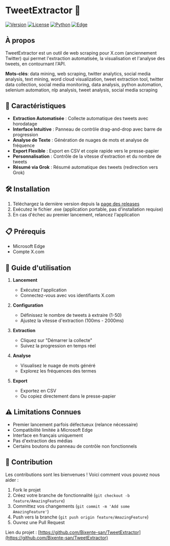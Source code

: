 # TweetExtractor 🚀

[![Version](https://img.shields.io/badge/version-1.0.0--beta-blue.svg)](https://github.com/Bixente-san/TweetExtractor/releases)
[![License](https://img.shields.io/badge/license-MIT-green.svg)](https://github.com/Bixente-san/TweetExtractor/blob/main/LICENSE)
[![Python](https://img.shields.io/badge/python-3.8+-blue.svg)](https://www.python.org/downloads/)
[![Edge](https://img.shields.io/badge/edge-required-blue.svg)](https://www.microsoft.com/edge)

## À propos

TweetExtractor est un outil de web scraping pour X.com (anciennement Twitter) qui permet l'extraction automatisée, la visualisation et l'analyse des tweets, en contournant l'API.

**Mots-clés**: data mining, web scraping, twitter analytics, social media analysis, text mining, word cloud visualization, tweet extraction tool, twitter data collection, social media monitoring, data analysis, python automation, selenium automation, nlp analysis, tweet analysis, social media scraping

## 🎯 Caractéristiques

- **Extraction Automatisée** : Collecte automatique des tweets avec horodatage
- **Interface Intuitive** : Panneau de contrôle drag-and-drop avec barre de progression
- **Analyse de Texte** : Génération de nuages de mots et analyse de fréquence
- **Export Flexible** : Export en CSV et copie rapide vers le presse-papier
- **Personnalisation** : Contrôle de la vitesse d'extraction et du nombre de tweets
- **Résumé via Grok** : Résumé automatique des tweets (redirection vers Grok)

## 🛠️ Installation

1. Téléchargez la dernière version depuis la [page des releases](https://github.com/Bixente-san/TweetExtractor/releases)
2. Exécutez le fichier .exe (application portable, pas d'installation requise)
3. En cas d'échec au premier lancement, relancez l'application

## 📋 Prérequis

- Microsoft Edge
- Compte X.com

## 📖 Guide d'utilisation

1. **Lancement**
   - Exécutez l'application
   - Connectez-vous avec vos identifiants X.com

2. **Configuration**
   - Définissez le nombre de tweets à extraire (1-50)
   - Ajustez la vitesse d'extraction (100ms - 2000ms)

3. **Extraction**
   - Cliquez sur "Démarrer la collecte"
   - Suivez la progression en temps réel

4. **Analyse**
   - Visualisez le nuage de mots généré
   - Explorez les fréquences des termes

5. **Export**
   - Exportez en CSV
   - Ou copiez directement dans le presse-papier

## ⚠️ Limitations Connues

- Premier lancement parfois défectueux (relance nécessaire)
- Compatibilité limitée à Microsoft Edge
- Interface en français uniquement
- Pas d'extraction des médias
- Certains boutons du panneau de contrôle non fonctionnels

## 🤝 Contribution

Les contributions sont les bienvenues ! Voici comment vous pouvez nous aider :

1. Fork le projet
2. Créez votre branche de fonctionnalité (`git checkout -b feature/AmazingFeature`)
3. Committez vos changements (`git commit -m 'Add some AmazingFeature'`)
4. Push vers la branche (`git push origin feature/AmazingFeature`)
5. Ouvrez une Pull Request



Lien du projet : [https://github.com/Bixente-san/TweetExtractor](https://github.com/Bixente-san/TweetExtractor)
